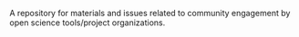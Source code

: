 A repository for materials and issues related to community engagement by open science tools/project organizations.
